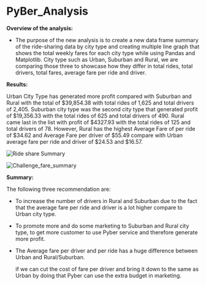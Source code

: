 # PyBer_Analysis
**Overview of the analysis:**

- The purpose of the new analysis is to create a new data frame summary of the ride-sharing data by city type and creating multiple line graph that shows the total weekly fares for each city type while using Pandas and Matplotlib. City type such as Urban, Suburban and Rural, we are comparing those three to showcase how they differ in total rides, total drivers, total fares, average fare per ride and driver.





**Results:**

Urban City Type has generated more profit compared with Suburban and Rural with the total of $39,854.38 with total rides of 1,625 and total drivers of 2,405. Suburban city type was the second city type that generated profit of $19,356.33 with the total rides of 625 and total drivers of 490. Rural came last in the list with profit of $4327.93 with the total rides of 125 and total drivers of 78. However, Rural has the highest Average Fare of per ride of $34.62 and Average Fare per driver of $55.49 compare with Urban average fare per ride and driver of $24.53 and $16.57. 



![Ride share Summary](https://user-images.githubusercontent.com/94090097/146624383-55d3cbaa-46d1-449c-841c-cdd4b2254986.PNG)

![Challenge_fare_summary](https://user-images.githubusercontent.com/94090097/146623850-450b92f4-f24a-4d65-8722-0a202a5629d6.png)







**Summary:** 

The following three recommendation are:

- To increase the number of drivers in Rural and Suburban due to the fact that the average fare per ride and driver is a lot higher compare to Urban city type. 

- To promote more and do some marketing to Suburban and Rural city type, to get more customer to use Pyber service and therefore generate more profit.

- The Average fare per driver and per ride has a huge difference between Urban and Rural/Suburban. 

  if we can cut the cost of fare per driver and bring it down to the same as Urban by doing that Pyber can use the extra budget in marketing.

  

